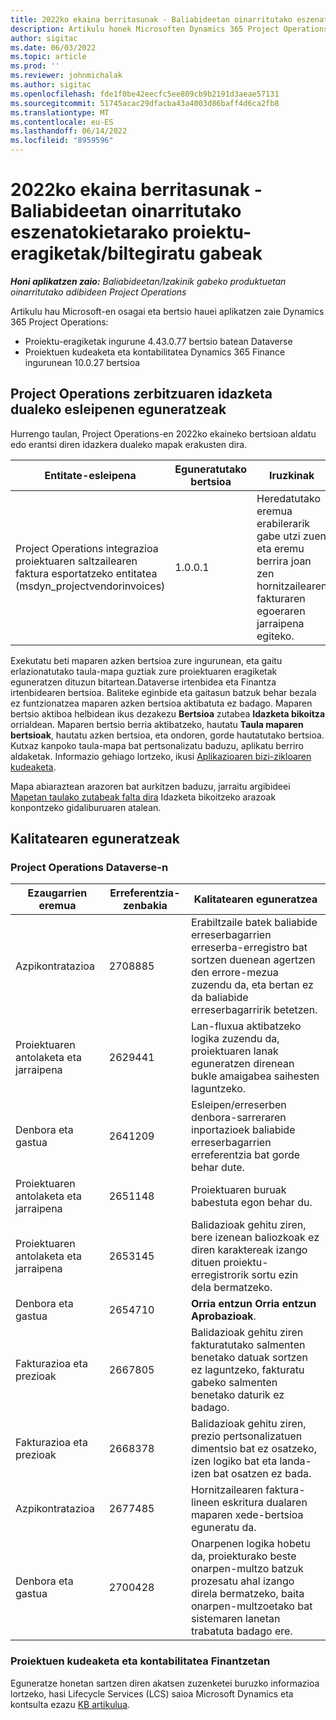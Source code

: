 ```yaml
---
title: 2022ko ekaina berritasunak - Baliabideetan oinarritutako eszenatokietarako proiektu-eragiketak/biltegiratu gabeak
description: Artikulu honek Microsoften Dynamics 365 Project Operations 2022ko ekaineko bertsioan eskuragarri dauden kalitate-eguneratzeei buruzko informazioa ematen du, biltegiratutako baliabide/ez-biltegietan oinarritutako agertokietarako.
author: sigitac
ms.date: 06/03/2022
ms.topic: article
ms.prod: ''
ms.reviewer: johnmichalak
ms.author: sigitac
ms.openlocfilehash: fde1f0be42eecfc5ee809cb9b2191d3aeae57131
ms.sourcegitcommit: 51745acac29dfacba43a4003d86baff4d6ca2fb8
ms.translationtype: MT
ms.contentlocale: eu-ES
ms.lasthandoff: 06/14/2022
ms.locfileid: "8959596"
---
```

# <a name="whats-new-june-2022---project-operations-for-resourcenon-stocked-based-scenarios"></a>2022ko ekaina berritasunak - Baliabideetan oinarritutako eszenatokietarako proiektu-eragiketak/biltegiratu gabeak

_**Honi aplikatzen zaio:** Baliabideetan/Izakinik gabeko produktuetan oinarritutako adibideen Project Operations_

Artikulu hau Microsoft-en osagai eta bertsio hauei aplikatzen zaie Dynamics 365 Project Operations:

- Proiektu-eragiketak ingurune 4.43.0.77 bertsio batean Dataverse
- Proiektuen kudeaketa eta kontabilitatea Dynamics 365 Finance ingurunean 10.0.27 bertsioa

## <a name="project-operations-dual-write-maps-updates"></a>Project Operations zerbitzuaren idazketa dualeko esleipenen eguneratzeak

Hurrengo taulan, Project Operations-en 2022ko ekaineko bertsioan aldatu edo erantsi diren idazkera dualeko mapak erakusten dira.

| Entitate-esleipena | Eguneratutako bertsioa | Iruzkinak |
| --- | --- | --- |
| Project Operations integrazioa proiektuaren saltzailearen faktura esportatzeko entitatea (msdyn_projectvendorinvoices) | 1.0.0.1 | Heredatutako eremua erabilerarik gabe utzi zuen eta eremu berrira joan zen hornitzailearen fakturaren egoeraren jarraipena egiteko. |

Exekutatu beti maparen azken bertsioa zure ingurunean, eta gaitu erlazionatutako taula-mapa guztiak zure proiektuaren eragiketak eguneratzen dituzun bitartean.Dataverse irtenbidea eta Finantza irtenbidearen bertsioa. Baliteke eginbide eta gaitasun batzuk behar bezala ez funtzionatzea maparen azken bertsioa aktibatuta ez badago. Maparen bertsio aktiboa helbidean ikus dezakezu **Bertsioa** zutabea **Idazketa bikoitza** orrialdean. Maparen bertsio berria aktibatzeko, hautatu **Taula maparen bertsioak**, hautatu azken bertsioa, eta ondoren, gorde hautatutako bertsioa. Kutxaz kanpoko taula-mapa bat pertsonalizatu baduzu, aplikatu berriro aldaketak. Informazio gehiago lortzeko, ikusi [Aplikazioaren bizi-zikloaren kudeaketa](/dynamics365/fin-ops-core/dev-itpro/data-entities/dual-write/app-lifecycle-management).

Mapa abiaraztean arazoren bat aurkitzen baduzu, jarraitu argibideei [Mapetan taulako zutabeak falta dira](/dynamics365/fin-ops-core/dev-itpro/data-entities/dual-write/dual-write-troubleshooting-finops-upgrades#missing-table-columns-issue-on-maps) Idazketa bikoitzeko arazoak konpontzeko gidaliburuaren atalean.

## <a name="quality-updates"></a>Kalitatearen eguneratzeak

### <a name="project-operations-on-dataverse"></a>Project Operations Dataverse-n

| Ezaugarrien eremua | Erreferentzia-zenbakia | Kalitatearen eguneratzea |
| --- | --- | --- |
| Azpikontratazioa | 2708885 | Erabiltzaile batek baliabide erreserbagarrien erreserba-erregistro bat sortzen duenean agertzen den errore-mezua zuzendu da, eta bertan ez da baliabide erreserbagarririk betetzen. |
| Proiektuaren antolaketa eta jarraipena | 2629441 | Lan-fluxua aktibatzeko logika zuzendu da, proiektuaren lanak eguneratzen direnean bukle amaigabea saihesten laguntzeko. |
| Denbora eta gastua | 2641209 | Esleipen/erreserben denbora-sarreraren inportazioek baliabide erreserbagarrien erreferentzia bat gorde behar dute. |
| Proiektuaren antolaketa eta jarraipena | 2651148 | Proiektuaren buruak babestuta egon behar du.|
| Proiektuaren antolaketa eta jarraipena | 2653145 | Balidazioak gehitu ziren, bere izenean baliozkoak ez diren karaktereak izango dituen proiektu-erregistrorik sortu ezin dela bermatzeko. |
| Denbora eta gastua | 2654710 | **Orria entzun Orria entzun Aprobazioak**. |
| Fakturazioa eta prezioak | 2667805 | Balidazioak gehitu ziren fakturatutako salmenten benetako datuak sortzen ez laguntzeko, fakturatu gabeko salmenten benetako daturik ez badago. |
| Fakturazioa eta prezioak | 2668378 | Balidazioak gehitu ziren, prezio pertsonalizatuen dimentsio bat ez osatzeko, izen logiko bat eta landa-izen bat osatzen ez bada. |
| Azpikontratazioa | 2677485 | Hornitzailearen faktura-lineen eskritura dualaren maparen xede-bertsioa eguneratu da. |
| Denbora eta gastua | 2700428 | Onarpenen logika hobetu da, proiekturako beste onarpen-multzo batzuk prozesatu ahal izango direla bermatzeko, baita onarpen-multzoetako bat sistemaren lanetan trabatuta badago ere. |

### <a name="project-management-and-accounting-in-finance"></a>Proiektuen kudeaketa eta kontabilitatea Finantzetan

Eguneratze honetan sartzen diren akatsen zuzenketei buruzko informazioa lortzeko, hasi Lifecycle Services (LCS) saioa Microsoft Dynamics eta kontsulta ezazu [KB artikulua](https://fix.lcs.dynamics.com/Issue/Details?bugId=673271).
